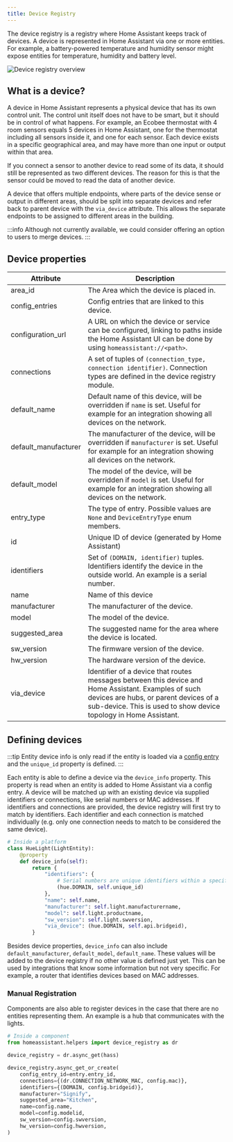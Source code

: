 ```yaml
---
title: Device Registry
---
```


The device registry is a registry where Home Assistant keeps track of devices. A device is represented in Home Assistant via one or more entities. For example, a battery-powered temperature and humidity sensor might expose entities for temperature, humidity and battery level.

<img class='invertDark'
  src='/img/en/device_registry/overview.png'
  alt='Device registry overview'
/>

## What is a device?

A device in Home Assistant represents a physical device that has its own control unit. The control unit itself does not have to be smart, but it should be in control of what happens. For example, an Ecobee thermostat with 4 room sensors equals 5 devices in Home Assistant, one for the thermostat including all sensors inside it, and one for each sensor. Each device exists in a specific geographical area, and may have more than one input or output within that area.

If you connect a sensor to another device to read some of its data, it should still be represented as two different devices. The reason for this is that the sensor could be moved to read the data of another device.

A device that offers multiple endpoints, where parts of the device sense or output in different areas, should be split into separate devices and refer back to parent device with the `via_device` attribute. This allows the separate endpoints to be assigned to different areas in the building.

:::info
Although not currently available, we could consider offering an option to users to merge devices.
:::

## Device properties

| Attribute            | Description   |
| -------------------- | ----------------------------------------------------------------------------------------------------------------------------------- |
| area_id              | The Area which the device is placed in.  |
| config_entries       | Config entries that are linked to this device.  |
| configuration_url    | A URL on which the device or service can be configured, linking to paths inside the Home Assistant UI can be done by using `homeassistant://<path>`. |
| connections          | A set of tuples of `(connection_type, connection identifier)`. Connection types are defined in the device registry module. |
| default_name         | Default name of this device, will be overridden if `name` is set. Useful for example for an integration showing all devices on the network. |
| default_manufacturer | The manufacturer of the device, will be overridden if `manufacturer` is set. Useful for example for an integration showing all devices on the network. |
| default_model        | The model of the device, will be overridden if `model` is set. Useful for example for an integration showing all devices on the network. |
| entry_type           | The type of entry. Possible values are `None` and `DeviceEntryType` enum members. |
| id                   | Unique ID of device (generated by Home Assistant) |
| identifiers          | Set of `(DOMAIN, identifier)` tuples. Identifiers identify the device in the outside world. An example is a serial number. |
| name                 | Name of this device |
| manufacturer         | The manufacturer of the device. |
| model                | The model of the device. |
| suggested_area       | The suggested name for the area where the device is located. |
| sw_version           | The firmware version of the device.   |
| hw_version           | The hardware version of the device.   |
| via_device           | Identifier of a device that routes messages between this device and Home Assistant. Examples of such devices are hubs, or parent devices of a sub-device. This is used to show device topology in Home Assistant. |

## Defining devices

:::tip
Entity device info is only read if the entity is loaded via a [config entry](config_entries_index.md) and the `unique_id` property is defined.
:::

Each entity is able to define a device via the `device_info` property. This property is read when an entity is added to Home Assistant via a config entry. A device will be matched up with an existing device via supplied identifiers or connections, like serial numbers or MAC addresses. If identifiers and connections are provided, the device registry will first try to match by identifiers. Each identifier and each connection is matched individually (e.g. only one connection needs to match to be considered the same device).

```python
# Inside a platform
class HueLight(LightEntity):
    @property
    def device_info(self):
        return {
            "identifiers": {
                # Serial numbers are unique identifiers within a specific domain
                (hue.DOMAIN, self.unique_id)
            },
            "name": self.name,
            "manufacturer": self.light.manufacturername,
            "model": self.light.productname,
            "sw_version": self.light.swversion,
            "via_device": (hue.DOMAIN, self.api.bridgeid),
        }
```

Besides device properties, `device_info` can also include `default_manufacturer`, `default_model`, `default_name`. These values will be added to the device registry if no other value is defined just yet. This can be used by integrations that know some information but not very specific. For example, a router that identifies devices based on MAC addresses.

### Manual Registration

Components are also able to register devices in the case that there are no entities representing them. An example is a hub that communicates with the lights.

```python
# Inside a component
from homeassistant.helpers import device_registry as dr

device_registry = dr.async_get(hass)

device_registry.async_get_or_create(
    config_entry_id=entry.entry_id,
    connections={(dr.CONNECTION_NETWORK_MAC, config.mac)},
    identifiers={(DOMAIN, config.bridgeid)},
    manufacturer="Signify",
    suggested_area="Kitchen",
    name=config.name,
    model=config.modelid,
    sw_version=config.swversion,
    hw_version=config.hwversion,
)
```

